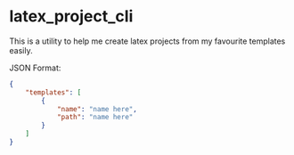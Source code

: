# latex_project_cli
This is a utility to help me create latex projects from my favourite templates easily.

JSON Format:
```json
{
    "templates": [
        {
            "name": "name here",
            "path": "name here"
        }
    ]
}
```
